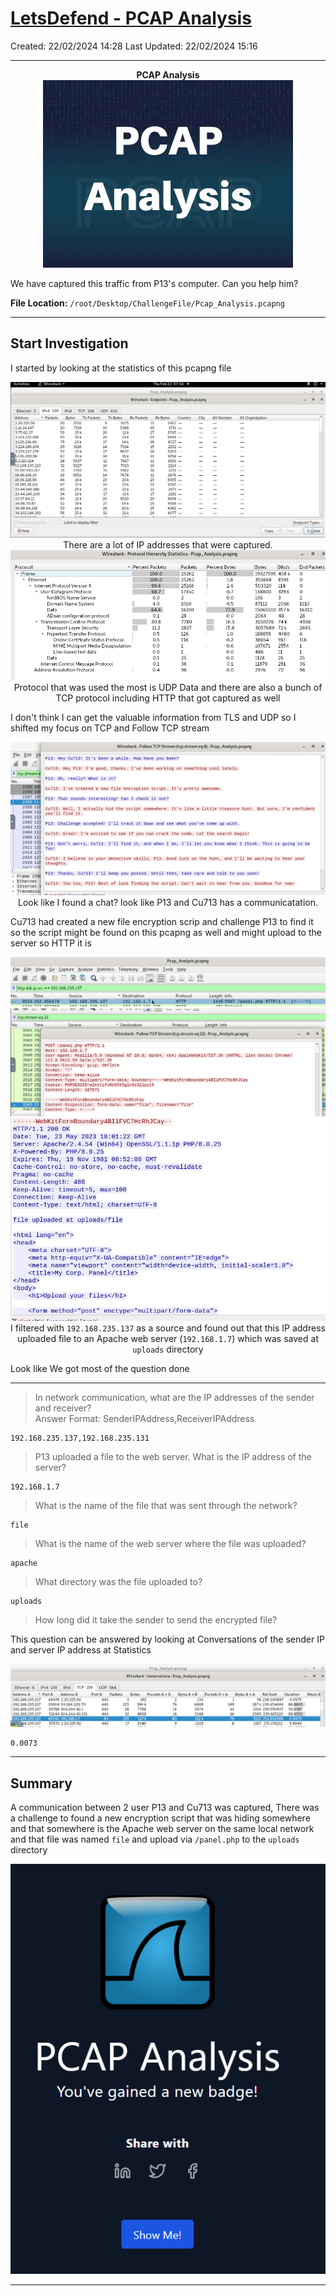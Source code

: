 # [LetsDefend - PCAP Analysis](https://app.letsdefend.io/challenge/pcap-analysis)
Created: 22/02/2024 14:28
Last Updated: 22/02/2024 15:16
* * *
<div align=center>

**PCAP Analysis**
![6b0df1791fdcf814308866740fa93af3.png](/resources/6b0df1791fdcf814308866740fa93af3.png)
</div>
We have captured this traffic from P13's computer. Can you help him?

**File Location:** `/root/Desktop/ChallengeFile/Pcap_Analysis.pcapng`

* * *
## Start Investigation
I started by looking at the statistics of this pcapng file
<div align=center>

![a6856e21ec5291c711c20b658e2ea985.png](/resources/a6856e21ec5291c711c20b658e2ea985.png)
There are a lot of IP addresses that were captured.
![6feb7df4c4f9b883ca78e7c6b6efc3d8.png](/resources/6feb7df4c4f9b883ca78e7c6b6efc3d8.png)
Protocol that was used the most is UDP Data and there are also a bunch of TCP protocol including HTTP that got captured as well
</div>

I don't think I can get the valuable information from TLS and UDP so I shifted my focus on TCP and Follow TCP stream
<div align=center>

![80f1f38ee22f51e7343652ecccf7cb96.png](/resources/80f1f38ee22f51e7343652ecccf7cb96.png)
Look like I found a chat? look like P13 and Cu713 has a communicatation.
</div>
Cu713 had created a new file encryption scrip and challenge P13 to find it so the script might be found on this pcapng as well and might upload to the server so HTTP it is

<div align=center>

![ba3af9733ccaf3d7cd7a07ce543a2a3d.png](/resources/ba3af9733ccaf3d7cd7a07ce543a2a3d.png)
![5964e7766f1805ec6e1493802ed9ea3b.png](/resources/5964e7766f1805ec6e1493802ed9ea3b.png)
![a504f594617883e883d93c46ee297a8f.png](/resources/a504f594617883e883d93c46ee297a8f.png)
I filtered with `192.168.235.137` as a source and found out that this IP address uploaded file to an Apache web server (`192.168.1.7`) which was saved at `uploads` directory
</div>

Look like We got most of the question done

* * *
> In network communication, what are the IP addresses of the sender and receiver? <br>
Answer Format: SenderIPAddress,ReceiverIPAddress
```
192.168.235.137,192.168.235.131
```

> P13 uploaded a file to the web server. What is the IP address of the server?
```
192.168.1.7
```

>What is the name of the file that was sent through the network?
```
file
```

>What is the name of the web server where the file was uploaded?
```
apache
```

>What directory was the file uploaded to?
```
uploads
```

> How long did it take the sender to send the encrypted file?

This question can be answered by looking at Conversations of the sender IP and server IP address at Statistics
<div align=center>

![91ed640fc265097b72367123cb99f50d.png](/resources/91ed640fc265097b72367123cb99f50d.png)
</div>


```
0.0073
```

* * *
## Summary
A communication between 2 user P13 and Cu713 was captured, There was a challenge to found a new encryption script that was hiding somewhere and that somewhere is the Apache web server on the same local network and that file was named `file` and upload via `/panel.php` to the `uploads` directory

<div align=center>

![25270d42296731ae833d1f134360de22.png](/resources/25270d42296731ae833d1f134360de22.png)
</div>

* * *